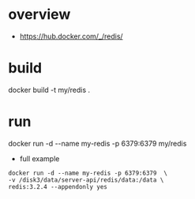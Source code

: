 # overview
* https://hub.docker.com/_/redis/

# build

docker build -t my/redis .


# run

docker run -d --name my-redis -p 6379:6379 my/redis


* full example
```
docker run -d --name my-redis -p 6379:6379  \
-v /disk3/data/server-api/redis/data:/data \
redis:3.2.4 --appendonly yes

```
